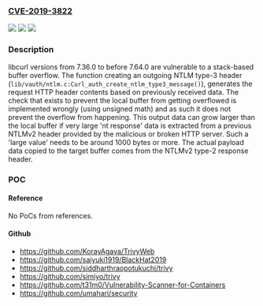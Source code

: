 ### [CVE-2019-3822](https://cve.mitre.org/cgi-bin/cvename.cgi?name=CVE-2019-3822)
![](https://img.shields.io/static/v1?label=Product&message=curl&color=blue)
![](https://img.shields.io/static/v1?label=Version&message=n%2Fa&color=blue)
![](https://img.shields.io/static/v1?label=Vulnerability&message=CWE-121&color=brighgreen)

### Description

libcurl versions from 7.36.0 to before 7.64.0 are vulnerable to a stack-based buffer overflow. The function creating an outgoing NTLM type-3 header (`lib/vauth/ntlm.c:Curl_auth_create_ntlm_type3_message()`), generates the request HTTP header contents based on previously received data. The check that exists to prevent the local buffer from getting overflowed is implemented wrongly (using unsigned math) and as such it does not prevent the overflow from happening. This output data can grow larger than the local buffer if very large 'nt response' data is extracted from a previous NTLMv2 header provided by the malicious or broken HTTP server. Such a 'large value' needs to be around 1000 bytes or more. The actual payload data copied to the target buffer comes from the NTLMv2 type-2 response header.

### POC

#### Reference
No PoCs from references.

#### Github
- https://github.com/KorayAgaya/TrivyWeb
- https://github.com/saiyuki1919/BlackHat2019
- https://github.com/siddharthraopotukuchi/trivy
- https://github.com/simiyo/trivy
- https://github.com/t31m0/Vulnerability-Scanner-for-Containers
- https://github.com/umahari/security

